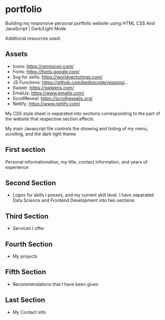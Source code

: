 # portfolio

Building my responsive personal portfolio website using HTML CSS And JavaScript | Dark/Light Mode

Additional resources used:

## Assets

- Icons: https://remixicon.com/
- Fonts: https://fonts.google.com/
- Svg for skills: https://worldvectorlogo.com/
- JS Functions: https://github.com/bedimcode/responsi...
- Swiper: https://swiperjs.com/
- EmailJs: https://www.emailjs.com/
- ScrollReveal: https://scrollrevealjs.org/
- Netlify: https://www.netlify.com/

My CSS style sheet is separated into sections corresponding to the part of the website that respective section affects.

My main Javascript file controls the showing and hiding of my menu, scrolling, and the dark light theme

## First section

Personal informationation, my title, contact information, and years of experience

## Second Section

- Logos for skills I posses, and my current skill level. I have separated Data Science and Frontend Development into two sections

## Third Section

- Services I offer

## Fourth Section

- My projects

## Fifth Section

- Recommendations that I have been given

## Last Section

- My Contact info
